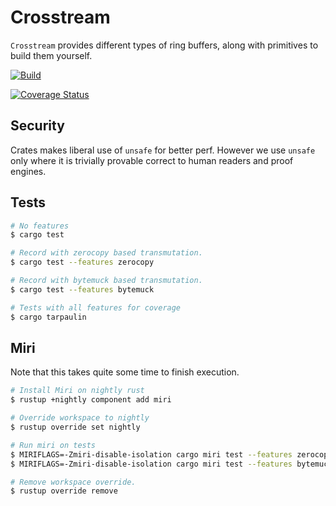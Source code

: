 # Crosstream

`Crosstream` provides different types of ring buffers, along with primitives to build them yourself.

[![Build](https://github.com/sandesh-sanjeev/crosstream/actions/workflows/rust.yml/badge.svg?branch=master)](https://github.com/sandesh-sanjeev/crosstream/actions/workflows/rust.yml)

[![Coverage Status](https://coveralls.io/repos/github/sandesh-sanjeev/crosstream/badge.svg?branch=master)](https://coveralls.io/github/sandesh-sanjeev/crosstream?branch=master)

## Security

Crates makes liberal use of `unsafe` for better perf. However we use `unsafe`
only where it is trivially provable correct to human readers and proof engines. 

## Tests

```bash
# No features
$ cargo test

# Record with zerocopy based transmutation.
$ cargo test --features zerocopy

# Record with bytemuck based transmutation.
$ cargo test --features bytemuck

# Tests with all features for coverage
$ cargo tarpaulin
```

## Miri

Note that this takes quite some time to finish execution.

```bash
# Install Miri on nightly rust
$ rustup +nightly component add miri

# Override workspace to nightly
$ rustup override set nightly

# Run miri on tests
$ MIRIFLAGS=-Zmiri-disable-isolation cargo miri test --features zerocopy
$ MIRIFLAGS=-Zmiri-disable-isolation cargo miri test --features bytemuck

# Remove workspace override.
$ rustup override remove
```